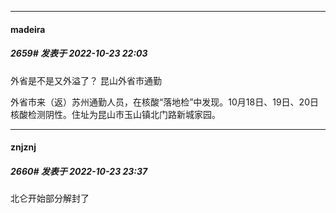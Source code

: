 

*****

####  madeira  
##### 2659#       发表于 2022-10-23 22:03

外省是不是又外溢了？ 昆山外省市通勤

外省市来（返）苏州通勤人员，在核酸“落地检”中发现。10月18日、19日、20日核酸检测阴性。住址为昆山市玉山镇北门路新城家园。



*****

####  znjznj  
##### 2660#       发表于 2022-10-23 23:37

北仑开始部分解封了

